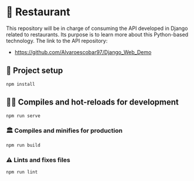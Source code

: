 # 🍔 Restaurant

This repository will be in charge of consuming the API developed in Django related to restaurants. Its purpose is to learn more about this Python-based technology. The link to the API repository:

* https://github.com/Alvaroescobar97/Django_Web_Demo

## 👷 Project setup
```
npm install
```

## 👨‍💻 Compiles and hot-reloads for development
```
npm run serve
```

### 🏛️ Compiles and minifies for production
```
npm run build
```

### ⚠️ Lints and fixes files
```
npm run lint
```
